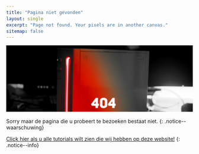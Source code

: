 ```yaml
---
title: "Pagina niet gevonden"
layout: single
excerpt: "Page not found. Your pixels are in another canvas."
sitemap: false
---
```


![404](/images/404.jpg)

Sorry maar de pagina die u probeert te bezoeken bestaat niet.
{: .notice--waarschuwing}

[Click hier als u alle tutorials wilt zien die wij hebben op deze website!](site-navigation)
{: .notice--info}
